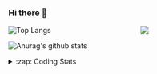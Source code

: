 ### Hi there 👋

<!--
**tao8687/tao8687** is a ✨ _special_ ✨ repository because its `README.md` (this file) appears on your GitHub profile.

Here are some ideas to get you started:

- 🔭 I’m currently working on ...
- 🌱 I’m currently learning ...
- 👯 I’m looking to collaborate on ...
- 🤔 I’m looking for help with ...
- 💬 Ask me about ...
- 📫 How to reach me: ...
- 😄 Pronouns: ...
- ⚡ Fun fact: ...
-->

<img align='right' src="https://media.giphy.com/media/M9gbBd9nbDrOTu1Mqx/giphy.gif" width="240">

  
![Top Langs](https://github-readme-stats.vercel.app/api/top-langs/?username=tao8687&layout=compact&title_color=23238E&text_color=A67D3D)

![Anurag's github stats](https://github-readme-stats.vercel.app/api?username=tao8687&show_icons=true&&text_color=A67D3D&title_color=23238E&show_icons=false&count_private=true&hide=stars)

<details>
  <summary>:zap: Coding Stats</summary>
  <br>
    
<!--START_SECTION:waka-->
![Code Time](http://img.shields.io/badge/Code%20Time-2%2C135%20hrs%2051%20mins-blue)

![Profile Views](http://img.shields.io/badge/Profile%20Views-0-blue)

**🐱 My GitHub Data** 

> 📦 1.5 MB Used in GitHub's Storage 
 > 
> 🚫 Not Opted to Hire
 > 
> 📜 63 Public Repositories 
 > 
> 🔑 24 Private Repositories 
 > 
**I'm an Early 🐤** 

```text
🌞 Morning                1840 commits        ██████████████████████░░░   89.62 % 
🌆 Daytime                90 commits          █░░░░░░░░░░░░░░░░░░░░░░░░   04.38 % 
🌃 Evening                119 commits         █░░░░░░░░░░░░░░░░░░░░░░░░   05.80 % 
🌙 Night                  4 commits           ░░░░░░░░░░░░░░░░░░░░░░░░░   00.19 % 
```
📅 **I'm Most Productive on Wednesday** 

```text
Monday                   295 commits         ████░░░░░░░░░░░░░░░░░░░░░   14.37 % 
Tuesday                  280 commits         ███░░░░░░░░░░░░░░░░░░░░░░   13.64 % 
Wednesday                351 commits         ████░░░░░░░░░░░░░░░░░░░░░   17.10 % 
Thursday                 275 commits         ███░░░░░░░░░░░░░░░░░░░░░░   13.40 % 
Friday                   291 commits         ████░░░░░░░░░░░░░░░░░░░░░   14.17 % 
Saturday                 285 commits         ███░░░░░░░░░░░░░░░░░░░░░░   13.88 % 
Sunday                   276 commits         ███░░░░░░░░░░░░░░░░░░░░░░   13.44 % 
```


📊 **This Week I Spent My Time On** 

```text
🕑︎ Time Zone: Asia/Shanghai

💬 Programming Languages: 
C++                      1 hr 54 mins        ███████████████████░░░░░░   75.16 % 
C                        19 mins             ███░░░░░░░░░░░░░░░░░░░░░░   12.62 % 
Text                     6 mins              █░░░░░░░░░░░░░░░░░░░░░░░░   04.58 % 
XML                      6 mins              █░░░░░░░░░░░░░░░░░░░░░░░░   04.34 % 
SSH Config               4 mins              █░░░░░░░░░░░░░░░░░░░░░░░░   03.12 % 

🔥 Editors: 
VS Code                  2 hrs 32 mins       █████████████████████████   100.00 % 

🐱‍💻 Projects: 
icart_mini_driver_ws     1 hr 54 mins        ███████████████████░░░░░░   75.01 % 
als_ros                  31 mins             █████░░░░░░░░░░░░░░░░░░░░   20.41 % 
fastslam                 6 mins              █░░░░░░░░░░░░░░░░░░░░░░░░   04.58 % 

💻 Operating System: 
Linux                    2 hrs 32 mins       █████████████████████████   100.00 % 
```

**I Mostly Code in C++** 

```text
C++                      11 repos            █████████░░░░░░░░░░░░░░░░   34.38 % 
Python                   8 repos             ██████░░░░░░░░░░░░░░░░░░░   25.00 % 
JavaScript               2 repos             ██░░░░░░░░░░░░░░░░░░░░░░░   06.25 % 
Batchfile                1 repo              █░░░░░░░░░░░░░░░░░░░░░░░░   03.12 % 
HTML                     1 repo              █░░░░░░░░░░░░░░░░░░░░░░░░   03.12 % 
```



**Timeline**

![Lines of Code chart](https://raw.githubusercontent.com/tao8687/tao8687/master/assets/bar_graph.png)


 Last Updated on 25/08/2025 01:57:01 UTC
<!--END_SECTION:waka-->
</details>
